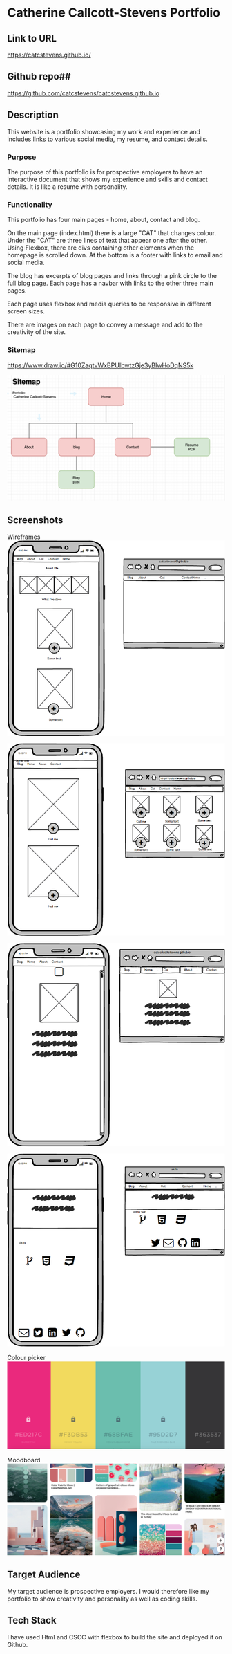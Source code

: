 # Catherine Callcott-Stevens Portfolio

## Link to URL

https://catcstevens.github.io/


## Github repo##

https://github.com/catcstevens/catcstevens.github.io

## Description
This website is a portfolio showcasing my work and experience and includes links to various social media, my resume, and contact details.

### Purpose
The purpose of this portfolio is for prospective employers to have an interactive document that shows my experience and skills and contact details. It is like a resume with personality.

### Functionality

This portfolio has four main pages - home, about, contact and blog. 

On the main page (index.html) there is a large "CAT" that changes colour. Under the "CAT" are three lines of text that appear one after the other. Using Flexbox, there are divs containing other elements when the homepage is scrolled down. At the bottom is a footer with links to email and social media.

The blog has excerpts of blog pages and links through a pink circle to the full blog page. Each page has a navbar with links to the other three main pages. 

Each page uses flexbox and media queries to be responsive in different screen sizes.

There are images on each page to convey a message and add to the creativity of the site. 
### Sitemap

https://www.draw.io/#G10ZaqtvWxBPUIbwtzGje3yBIwHoDqNS5k

![sitemap](./sitemap.png)


## Screenshots

Wireframes
![wireframe-about](./about.png)

![wireframe-contact](./contact-page.png)

![wireframe-main](./mainpage-top.png)

![wireframe-footer](./footer.png)


Colour picker
![colour-picker](./coolors.png)


Moodboard
![pinterest](./moodboard.png)

## Target Audience
My target audience is prospective employers. I would therefore like my portfolio to show creativity and personality as well as coding skills. 

## Tech Stack

I have used Html and CSCC with flexbox to build the site and deployed it on Github.









